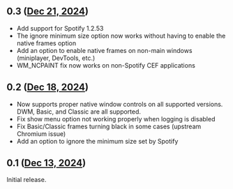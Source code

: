 ## 0.3 ([Dec 21, 2024](https://github.com/ramensoftware/windhawk-mods/blob/e1dedbdcf972be80fa02d122d7379f9ca91e7582/mods/cef-titlebar-enabler-universal.wh.cpp))

* Add support for Spotify 1.2.53
* The ignore minimum size option now works without having to enable the native frames option
* Add an option to enable native frames on non-main windows (miniplayer, DevTools, etc.)
* WM_NCPAINT fix now works on non-Spotify CEF applications

## 0.2 ([Dec 18, 2024](https://github.com/ramensoftware/windhawk-mods/blob/d9e7075dc68171e319427778e094cf9945dbe4a9/mods/cef-titlebar-enabler-universal.wh.cpp))

* Now supports proper native window controls on all supported versions. DWM, Basic, and Classic are all supported.
* Fix show menu option not working properly when logging is disabled
* Fix Basic/Classic frames turning black in some cases (upstream Chromium issue)
* Add an option to ignore the minimum size set by Spotify

## 0.1 ([Dec 13, 2024](https://github.com/ramensoftware/windhawk-mods/blob/1c42a261bb552580949476c51ff569b15070ad6e/mods/cef-titlebar-enabler-universal.wh.cpp))

Initial release.
